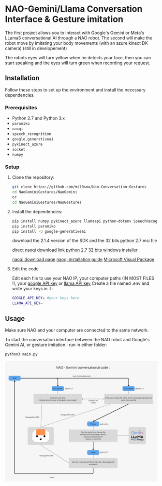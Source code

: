 # NAO-Gemini/Llama Conversation Interface & Gesture imitation

The first project allows you to interact with Google's Gemini or Meta's LLama3 conversational AI through a NAO robot.
The second will make the robot move by imitating your body movements (with an azure kinect DK camera) (still in developement)

The robots eyes will turn yellow when he detects your face, then you can start speaking and the eyes will turn green when recording your request. 

## Installation

Follow these steps to set up the environment and install the necessary dependencies.

### Prerequisites

- Python 2.7 and Python 3.x
- `paramiko`
- `naoqi`
- `speech_recognition`
- `google.generativeai`
- `pykinect_azure`
- `socket`
- `numpy`

### Setup

1. Clone the repository:

    ```bash
    git clone https://github.com/mil0sou/Nao-Conversation-Gestures
    cd NaoGeminiGestures/NaoGemini
    or 
    cd NaoGeminiGestures/NaoGestures
    ```


2. Install the dependencies:


    ```bash
    pip install numpy pykinect_azure llamaapi python-dotenv SpeechRecognition  
    pip install paramiko
    pip install -U google-generativeai
    ```
    
    download the 2.1.4 version of the SDK and the 32 bits python 2.7 msi file
    
    [direct naoqi download link](https://community-static.aldebaran.com/resources/2.1.4.13/sdk-python/pynaoqi-2.1.4.13.win32.exe)
    [python 2.7 32 bits windows installer](https://www.python.org/ftp/python/2.7.18/python-2.7.18.msi)

    [naoqi download page](https://www.aldebaran.com/en/support/nao-6/downloads-softwares)
    [naoqi installation guide](http://doc.aldebaran.com/2-1/dev/python/install_guide.html)
    [Microsoft Visual Package](https://www.microsoft.com/en-us/download/details.aspx?id=26999)        
   


4. Edit the code 

    Edit each file to use your NAO IP, your computer paths (IN MOST FILES !), your [google API key](https://ai.google.dev/gemini-api/docs/quickstart?hl=en&lang=python) or [llama API key](https://docs.llama-api.com/api-token)
    Create a file named .env and write your keys in it :
    ```bash
    GOOGLE_API_KEY= #your keys here
    LLAMA_API_KEY=
    ```

## Usage

Make sure NAO and your computer are connected to the same network. 

To start the conversation interface between the NAO robot and Google's Gemini AI, or gesture imitation : run in either folder:

```bash
python3 main.py
```

![code diagram](https://github.com/mil0sou/Nao-Conversation-Gestures/blob/main/NAO_Gemini_Diagram.png?raw=true)

